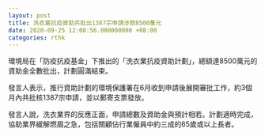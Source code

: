 ```yaml
---
layout: post
title: 洗衣業抗疫資助共批出1387宗申請涉款8500萬元
date: 2020-09-25 12:08:56.000000000 +08:00
categories: rthk
---
```


環境局在「防疫抗疫基金」下推出的「洗衣業抗疫資助計劃」，總額達8500萬元的資助金全數批出，計劃圓滿結束。
 
發言人表示，推行資助計劃的環境保護署在6月收到申請後展開審批工作，約3個月內共批核1387宗申請，並以郵寄支票發放。
 
發言人說，洗衣業界的反應正面，申請總數及資助金與預計相若。計劃適時完成，協助業界緩解燃眉之急，包括關顧佔行業僱員中約三成的65歲或以上長者。
